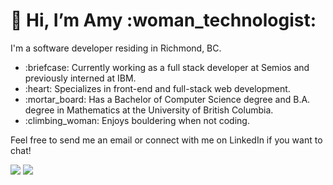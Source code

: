 <h1>👋 Hi, I’m Amy :woman_technologist:</h1>
<p>I'm a software developer residing in Richmond, BC.</p>
<ul>
<li>:briefcase: Currently working as a full stack developer at Semios and previously interned at IBM.</li>
<li>:heart: Specializes in front-end and full-stack web development.</li>
<li>:mortar_board: Has a Bachelor of Computer Science degree and B.A. degree in Mathematics at the University of British Columbia.</li>
<li>:climbing_woman: Enjoys bouldering when not coding.</li>
</ul>
<p>Feel free to send me an email or connect with me on LinkedIn if you want to chat!<p>
<a href="mailto:ayung.024@gmail.com"><img src="https://img.shields.io/badge/Gmail-D14836?style=for-the-badge&logo=gmail&logoColor=white"></a>
<a href="https://www.linkedin.com/in/amyyung24/"><img src="https://img.shields.io/badge/LinkedIn-0077B5?style=for-the-badge&logo=linkedin&logoColor=white"></a>

<!---
ayung24/ayung24 is a ✨ special ✨ repository because its `README.md` (this file) appears on your GitHub profile.
You can click the Preview link to take a look at your changes.
--->
